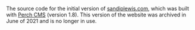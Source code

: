 The source code for the initial version of [sandiplewis.com](https://www.sandiplewis.com/), which was built with [Perch CMS](https://grabaperch.com/) (version 1.8). This version of the website was archived in June of 2021 and is no longer in use.
